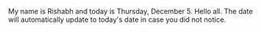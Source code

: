 My name is Rishabh and today is Thursday, December 5. Hello all. The date will automatically update to today's date in case you did not notice.
